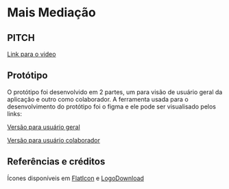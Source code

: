 # Mais Mediação

## PITCH

[Link para o video](https://www.youtube.com/watch?v=wGG-nZALO4g)

## Protótipo 

O protótipo foi desenvolvido em 2 partes, um para visão de usuário geral da aplicação e outro como colaborador. A ferramenta usada para o desenvolvimento do protótipo foi o figma e ele pode ser visualisado pelos links:

[Versão para usuário geral](https://www.figma.com/proto/e5Fr450I2yEuoZ6EGpaexa/LUA-Fluxo-comum?node-id=52%3A1080&scaling=min-zoom)

[Versão para usuário colaborador](https://www.figma.com/proto/Ggpn0jFXcvLkIquz0AXQek/LUA-Fluxo-Colaborador?node-id=52%3A1080&scaling=min-zoom)

## Referências e créditos

Ícones disponíveis em [FlatIcon](http://www.flaticon.com/) e [LogoDownload](http://logodownload.org)
